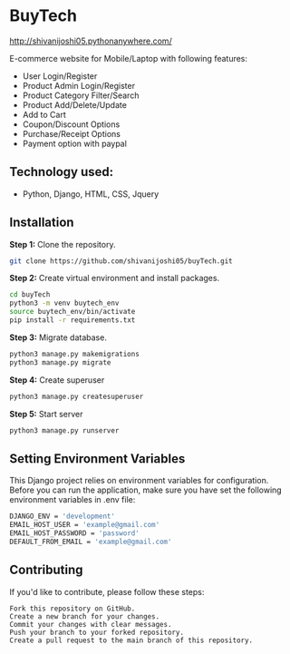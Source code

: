 # BuyTech 

http://shivanijoshi05.pythonanywhere.com/

E-commerce website for Mobile/Laptop with following features:

- User Login/Register 
- Product Admin Login/Register 
- Product Category Filter/Search 
- Product Add/Delete/Update 
- Add to Cart 
- Coupon/Discount Options 
- Purchase/Receipt Options 
- Payment option with paypal

## Technology used:
- Python, Django, HTML, CSS, Jquery

## Installation

**Step 1:** Clone the repository.

```bash
git clone https://github.com/shivanijoshi05/buyTech.git 
```
**Step 2:**  Create virtual environment and install packages.

```bash
cd buyTech
python3 -m venv buytech_env
source buytech_env/bin/activate
pip install -r requirements.txt
```
**Step 3:**  Migrate database.
```bash
python3 manage.py makemigrations
python3 manage.py migrate
```
**Step 4:** Create superuser
```bash
python3 manage.py createsuperuser
```
**Step 5:** Start server
```bash
python3 manage.py runserver
```

## Setting Environment Variables

This Django project relies on environment variables for configuration. Before you can run the application, make sure you have set the following environment variables in .env file:

```bash
DJANGO_ENV = 'development'
EMAIL_HOST_USER = 'example@gmail.com'
EMAIL_HOST_PASSWORD = 'password'
DEFAULT_FROM_EMAIL = 'example@gmail.com'
```

## Contributing

If you'd like to contribute, please follow these steps:

    Fork this repository on GitHub.
    Create a new branch for your changes.
    Commit your changes with clear messages.
    Push your branch to your forked repository.
    Create a pull request to the main branch of this repository.

